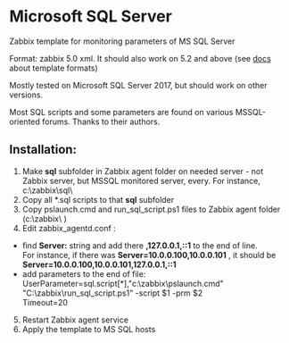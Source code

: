 # Microsoft SQL Server

Zabbix template for monitoring parameters of MS SQL Server

Format: zabbix 5.0 xml. It should also work on 5.2 and above (see [docs](https://www.zabbix.com/documentation/current/manual/xml_export_import/media) about template formats)

Mostly tested on Microsoft SQL Server 2017, but should work on other versions.

Most SQL scripts and some parameters are found on various MSSQL-oriented forums. Thanks to their authors.

## Installation:

1. Make **sql** subfolder in Zabbix agent folder on needed server - not Zabbix server, but MSSQL monitored server, every. For instance, c:\zabbix\sql\
2. Copy all *.sql scripts to that **sql** subfolder
3. Copy pslaunch.cmd and run_sql_script.ps1 files to Zabbix agent folder (c:\zabbix\ )
4. Edit zabbix_agentd.conf :
-  find **Server:** string and add there **,127.0.0.1,::1** to the end of line.<br>
For instance, if there was **Server=10.0.0.100,10.0.0.101** , it should be **Server=10.0.0.100,10.0.0.101,127.0.0.1,::1**
-  add parameters to the end of file:<br>
   UserParameter=sql.script[*],"c:\zabbix\pslaunch.cmd" "C:\zabbix\run_sql_script.ps1" -script $1 -prm $2<br>
   Timeout=20<br>
5. Restart Zabbix agent service
7. Apply the template to MS SQL hosts
